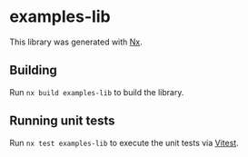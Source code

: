 # examples-lib

This library was generated with [Nx](https://nx.dev).

## Building

Run `nx build examples-lib` to build the library.

## Running unit tests

Run `nx test examples-lib` to execute the unit tests via [Vitest](https://vitest.dev/).
